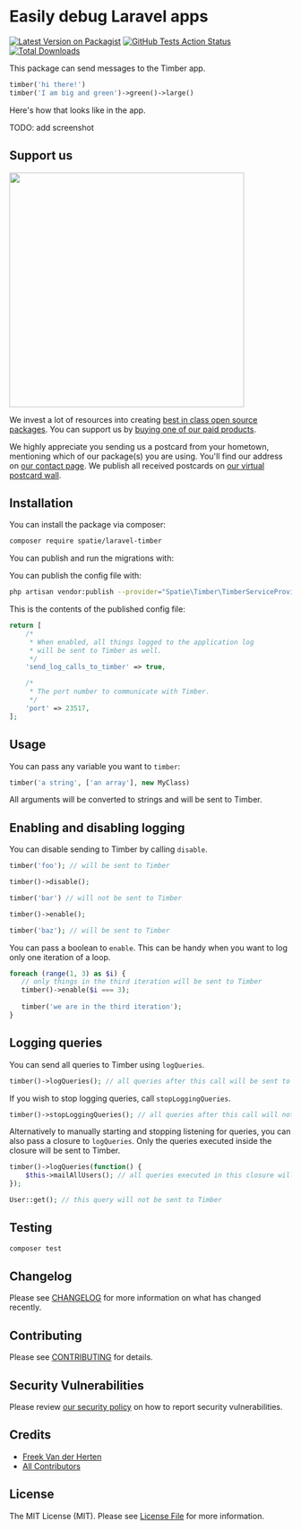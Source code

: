 # Easily debug Laravel apps

[![Latest Version on Packagist](https://img.shields.io/packagist/v/spatie/laravel-timber.svg?style=flat-square)](https://packagist.org/packages/spatie/laravel-timber)
[![GitHub Tests Action Status](https://img.shields.io/github/workflow/status/spatie/laravel-timber/run-tests?label=tests)](https://github.com/spatie/laravel-timber/actions?query=workflow%3Arun-tests+branch%3Amaster)
[![Total Downloads](https://img.shields.io/packagist/dt/spatie/laravel-timber.svg?style=flat-square)](https://packagist.org/packages/spatie/laravel-timber)

This package can send messages to the Timber app. 

```php
timber('hi there!')
timber('I am big and green')->green()->large()
```

Here's how that looks like in the app.

TODO: add screenshot

## Support us

[<img src="https://github-ads.s3.eu-central-1.amazonaws.com/package-laravel-timber-laravel.jpg?t=1" width="419px" />](https://spatie.be/github-ad-click/package-laravel-timber-laravel)

We invest a lot of resources into creating [best in class open source packages](https://spatie.be/open-source). You can support us by [buying one of our paid products](https://spatie.be/open-source/support-us).

We highly appreciate you sending us a postcard from your hometown, mentioning which of our package(s) you are using. You'll find our address on [our contact page](https://spatie.be/about-us). We publish all received postcards on [our virtual postcard wall](https://spatie.be/open-source/postcards).

## Installation

You can install the package via composer:

```bash
composer require spatie/laravel-timber
```

You can publish and run the migrations with:


You can publish the config file with:
```bash
php artisan vendor:publish --provider="Spatie\Timber\TimberServiceProvider" --tag="config"
```

This is the contents of the published config file:

```php
return [
    /*
     * When enabled, all things logged to the application log
     * will be sent to Timber as well.
     */
    'send_log_calls_to_timber' => true,

    /*
     * The port number to communicate with Timber.
     */
    'port' => 23517,
];
```

## Usage

You can pass any variable you want to `timber`:

```php
timber('a string', ['an array'], new MyClass)
```

All arguments will be converted to strings and will be sent to Timber.

## Enabling and disabling logging

You can disable sending to Timber by calling `disable`.

```php
timber('foo'); // will be sent to Timber

timber()->disable();

timber('bar') // will not be sent to Timber

timber()->enable();

timber('baz'); // will be sent to Timber
```

You can pass a boolean to `enable`. This can be handy when you want to log only one iteration of a loop.

```php
foreach (range(1, 3) as $i) {
   // only things in the third iteration will be sent to Timber
   timber()->enable($i === 3);
    
   timber('we are in the third iteration');
}
```

## Logging queries

You can send all queries to Timber using `logQueries`.

````php
timber()->logQueries(); // all queries after this call will be sent to Timber
````

If you wish to stop logging queries, call `stopLoggingQueries`.

````php
timber()->stopLoggingQueries(); // all queries after this call will not be sent to Timber anymore
````

Alternatively to manually starting and stopping listening for queries, you can also pass a closure to `logQueries`. Only the queries executed inside the closure will be sent to Timber.

````php
timber()->logQueries(function() {
    $this->mailAllUsers(); // all queries executed in this closure will be sent to Timber
}); 

User::get(); // this query will not be sent to Timber
````

## Testing

``` bash
composer test
```

## Changelog

Please see [CHANGELOG](CHANGELOG.md) for more information on what has changed recently.

## Contributing

Please see [CONTRIBUTING](.github/CONTRIBUTING.md) for details.

## Security Vulnerabilities

Please review [our security policy](../../security/policy) on how to report security vulnerabilities.

## Credits

- [Freek Van der Herten](https://github.com/freekmurze)
- [All Contributors](../../contributors)

## License

The MIT License (MIT). Please see [License File](LICENSE.md) for more information.
